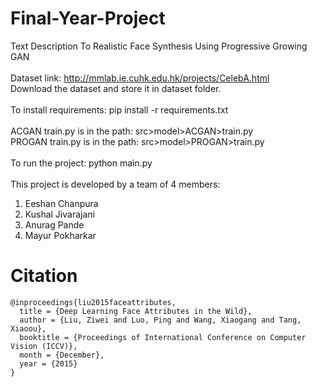 # Final-Year-Project
Text Description To Realistic Face Synthesis Using Progressive Growing GAN<br><br>
Dataset link: http://mmlab.ie.cuhk.edu.hk/projects/CelebA.html<br>
Download the dataset and store it in dataset folder.<br><br>
To install requirements: pip install -r requirements.txt<br><br>
ACGAN train.py is in the path: src>model>ACGAN>train.py<br>
PROGAN train.py is in the path: src>model>PROGAN>train.py<br><br>
To run the project: python main.py<br><br>
This project is developed by a team of 4 members:<br>
1. Eeshan Chanpura<br>
2. Kushal Jivarajani <br>
3. Anurag Pande <br>
4. Mayur Pokharkar

# Citation
```
@inproceedings{liu2015faceattributes,
  title = {Deep Learning Face Attributes in the Wild},
  author = {Liu, Ziwei and Luo, Ping and Wang, Xiaogang and Tang, Xiaoou},
  booktitle = {Proceedings of International Conference on Computer Vision (ICCV)},
  month = {December},
  year = {2015} 
}
```
